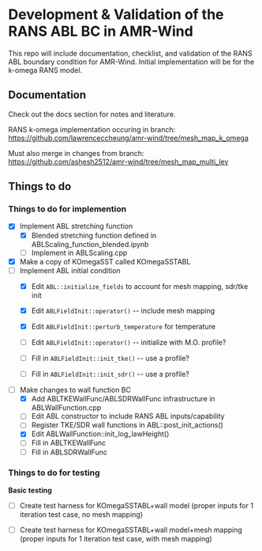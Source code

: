 # Development & Validation of the RANS ABL BC in AMR-Wind

This repo will include documentation, checklist, and validation of the
RANS ABL boundary condition for AMR-Wind.  Initial implementation will
be for the k-omega RANS model.

## Documentation

Check out the docs section for notes and literature.

RANS k-omega implementation occuring in branch:
https://github.com/lawrenceccheung/amr-wind/tree/mesh_map_k_omega

Must also merge in changes from branch:  
https://github.com/ashesh2512/amr-wind/tree/mesh_map_multi_lev

## Things to do

### Things to do for implemention
- [x] Implement ABL stretching function
  - [x] Blended stretching function defined in ABLScaling_function_blended.ipynb
  - [ ] Implement in ABLScaling.cpp 
- [x] Make a copy of KOmegaSST called KOmegaSSTABL
- [ ] Implement ABL initial condition
  - [x] Edit `ABL::initialize_fields` to account for mesh mapping, sdr/tke init
  - [x] Edit `ABLFieldInit::operator()` -- include mesh mapping
  - [x] Edit `ABLFieldInit::perturb_temperature` for temperature
  - [ ] Edit `ABLFieldInit::operator()` -- initialize with M.O. profile?
  - [ ] Fill in `ABLFieldInit::init_tke()` -- use a profile?
  - [ ] Fill in `ABLFieldInit::init_sdr()` -- use a profile?
  
  
- [ ] Make changes to wall function BC
  - [x] Add ABLTKEWallFunc/ABLSDRWallFunc infrastructure in ABLWallFunction.cpp
  - [ ] Edit ABL constructor to include RANS ABL inputs/capability
  - [ ] Register TKE/SDR wall functions in ABL::post_init_actions()
  - [x] Edit ABLWallFunction::init_log_lawHeight()
  - [ ] Fill in ABLTKEWallFunc
  - [ ] Fill in ABLSDRWallFunc

### Things to do for testing  
**Basic testing**

- [ ] Create test harness for KOmegaSSTABL+wall model (proper inputs
  for 1 iteration test case, no mesh mapping)

- [ ] Create test harness for KOmegaSSTABL+wall model+mesh mapping
  (proper inputs for 1 iteration test case, with mesh mapping)

